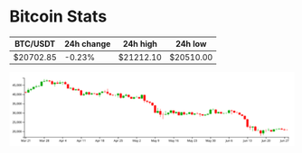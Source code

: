 # Bitcoin Stats

BTC/USDT|24h change|24h high|24h low|
|---|---|---|---|
|$20702.85|-0.23%|$21212.10|$20510.00|

<img src="./chart.svg">
